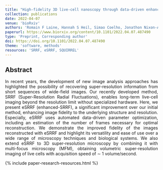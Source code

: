 ```yaml
---
title: "High-fidelity 3D live-cell nanoscopy through data-driven enhanced super-resolution radial fluctuation"
collection: publications
date: 2022-04-07
venue: 'bioRxiv'
authors: 'Romain F Laine, Hannah S Heil, Simao Coelho, Jonathon Nixon-Abell, Angélique Jimenez, Tommaso Galgani, Aki Stubb, Gautier Follain, Siân Culley, Guillaume Jacquemet, Bassam Hajj, Christophe Leterrier, Ricardo Henriques'
paperurl: https://www.biorxiv.org/content/10.1101/2022.04.07.487490
type: 'Preprint, Corresponding author'
doi: https://doi.org/10.1101/2022.04.07.487490
theme: 'software, methods'
resources: 'SRRF, eSRRF, SQUIRREL'
---
```


<h2> Abstract </h2>
<p align= "justify">
In recent years, the development of new image analysis approaches has highlighted the possibility of recovering super-resolution information from short sequences of wide-field images. Our recently developed method, SRRF (Super-Resolution Radial Fluctuations), enables long-term live-cell imaging beyond the resolution limit without specialized hardware. Here, we present eSRRF (enhanced-SRRF), a significant improvement over our initial method, enhancing image fidelity to the underlying structure and resolution. Especially, eSRRF uses automated data-driven parameter optimization, including an estimation of the number of frames necessary for optimal reconstruction. We demonstrate the improved fidelity of the images reconstructed with eSRRF and highlight its versatility and ease of use over a wide range of microscopy techniques and biological systems. We also extend eSRRF to 3D super-resolution microscopy by combining it with multi-focus microscopy (MFM), obtaining volumetric super-resolution imaging of live cells with acquisition speed of ∼ 1 volume/second.

{% include paper-research-resources.html %}
